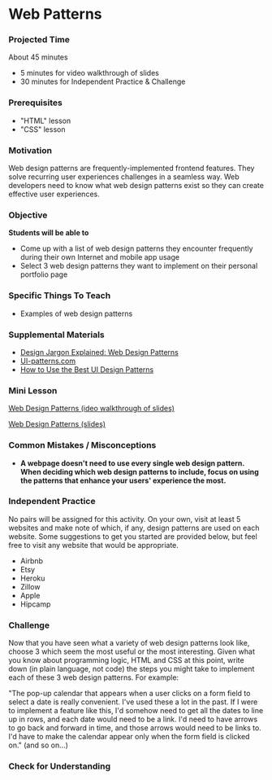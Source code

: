 # Web Patterns

### Projected Time
About 45 minutes
- 5 minutes for video walkthrough of slides
- 30 minutes for Independent Practice & Challenge

### Prerequisites
- "HTML" lesson
- "CSS" lesson

### Motivation
Web design patterns are frequently-implemented frontend features. They solve recurring user experiences challenges in a seamless way. Web developers need to know what web design patterns exist so they can create effective user experiences.

### Objective
**Students will be able to**
- Come up with a list of web design patterns they encounter frequently during their own Internet and mobile app usage
- Select 3 web design patterns they want to implement on their personal portfolio page

### Specific Things To Teach
- Examples of web design patterns

### Supplemental Materials

- [Design Jargon Explained: Web Design Patterns](http://www.creativebloq.com/ux/web-design-patterns-81412535)
- [UI-patterns.com](http://www.UI-patterns.com)
- [How to Use the Best UI Design Patterns](https://www.uxpin.com/studio/blog/use-right-ui-design-patterns/)


### Mini Lesson

[Web Design Patterns (ideo walkthrough of slides)](https://drive.google.com/open?id=1nViqpRgn_nqX15K2fYYTCwHqmxiAICbE)

[Web Design Patterns (slides)](https://docs.google.com/presentation/d/1nkaj3LCyy61AqHvp7yMd6-yg_0fos2NP8MrLwmX8G0U/edit?usp=sharing)


### Common Mistakes / Misconceptions

- **A webpage doesn't need to use every single web design pattern. When deciding which web design patterns to include, focus on using the patterns that enhance your users' experience the most.**


### Independent Practice

No pairs will be assigned for this activity. On your own, visit at least 5 websites and make note of which, if any, design patterns are used on each website. Some suggestions to get you started are provided below, but feel free to visit any website that would be appropriate.

- Airbnb
- Etsy
- Heroku
- Zillow
- Apple
- Hipcamp

### Challenge

Now that you have seen what a variety of web design patterns look like, choose 3 which seem the most useful or the most interesting. Given what you know about programming logic, HTML and CSS at this point, write down (in plain language, not code) the steps you might take to implement each of these 3 web design patterns. For example:

"The pop-up calendar that appears when a user clicks on a form field to select a date is really convenient. I've used these a lot in the past. If I were to implement a feature like this, I'd somehow need to get all the dates to line up in rows, and each date would need to be a link. I'd need to have arrows to go back and forward in time, and those arrows would need to be links to. I'd have to make the calendar appear only when the form field is clicked on."  (and so on...)


### Check for Understanding
